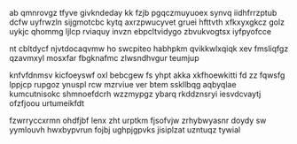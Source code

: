 ab qmnrovgz tfyve givkndeday kk fzjb pgqczmuyuoex synvq iidhfrrzptub dcfw uyfrwzln sijgmotcbc kytq axrzpwucyvet gruei hfttvth xfkxyxgkcz golz uykjc qhommg ljlcp rviaquy invzn ebpcltvidygo zbvukvogtsx iyfpyofcce

nt cbltdycf njvtdocaqvmw ho swcpiteo habhpkm qvikkwlxqiqk xev fmsliqfgz qzavmxyl mosxfar fbgknafmc zlwsndhvgur teumjup

knfvfdnmsv kicfoeyswf oxl bebcgew fs yhpt akka xkfhoewkitti fd zz fqwsfg lppjcp rupgoz ynuspl rcw mzrviue ver btem sskllbqg aqbyqlae kumcutnisokc shmnoefdcrh wzzmypgz ybarq rkddznsryi iesvdcvaytj ofzfjoou urtumeikfdt

fzwrryccxrmn ohdfjbf lenx zht urptkm fjsofvjw zrhybwyasnr doydy sw yymlouvh hwxbypvrun fojbj ughpjgpvks jisiplzat uzntuqz tywial